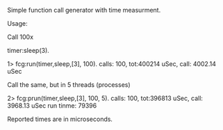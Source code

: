 Simple function call generator with time measurment.


Usage:

Call 100x

   timer:sleep(3).

1> fcg:run(timer,sleep,[3], 100). 
calls: 100, tot:400214 uSec, call: 4002.14 uSec


Call the same, but in 5 threads (processes)


2> fcg:prun(timer,sleep,[3], 100, 5). 
calls: 100, tot:396813 uSec, call: 3968.13 uSec
run tinme: 79396

Reported times are in microseconds.
